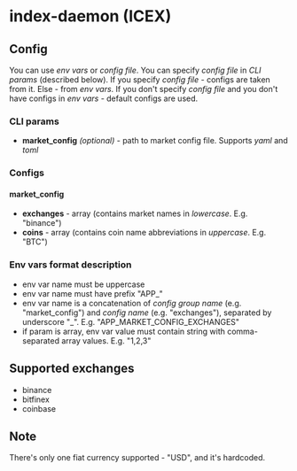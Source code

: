 # index-daemon (ICEX)

## Config

You can use _env vars_ or _config file_. You can specify _config file_ in _CLI params_ (described below). If you specify _config file_ - configs are taken from it. Else - from _env vars_. If you don't specify _config file_ and you don't have configs in _env vars_ - default configs are used.

### CLI params

- **market_config** _(optional)_ - path to market config file. Supports _yaml_ and _toml_

### Configs

#### market_config

- **exchanges** - array (contains market names in _lowercase_. E.g. "binance")
- **coins** - array (contains coin name abbreviations in _uppercase_. E.g. "BTC")

### Env vars format description

- env var name must be uppercase
- env var name must have prefix "APP_"
- env var name is a concatenation of _config group name_ (e.g. "market_config") and _config name_ (e.g. "exchanges"), separated by underscore "_". E.g. "APP_MARKET_CONFIG_EXCHANGES"
- if param is array, env var value must contain string with comma-separated array values. E.g. "1,2,3"

## Supported exchanges

- binance
- bitfinex
- coinbase

## Note

There's only one fiat currency supported - "USD", and it's hardcoded.
